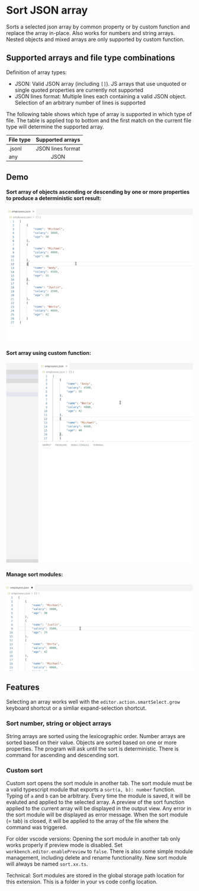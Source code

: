 # Sort JSON array

Sorts a selected json array by common property or by custom function and replace the array in-place. Also works for numbers and string arrays. Nested objects and mixed arrays are only supported by custom function. 

## Supported arrays and file type combinations

Definition of array types:
- JSON: Valid JSON array (including `[]`). JS arrays that use unquoted or single quoted properties are currently not supported
- JSON lines format: Multiple lines each containing a valid JSON object. Selection of an arbitrary number of lines is supported

The following table shows which type of array is supported in which type of file. The table is applied top to bottom and the first match on the current file type will determine the supported array.

| File type    | Supported arrays
| ------------- |:-------------:|
| .jsonl      | JSON lines format |
| any  | JSON      |


## Demo

#### Sort array of objects ascending or descending by one or more properties to produce a deterministic sort result:  
![Sort by property](doc/sortOrderExample.gif)

#### Sort array using custom function:  
![Sort by custon function](doc/sortCustomExample.gif)

#### Manage sort modules:  
![Sort by custon function](doc/sortCustomModuleManagementExample.gif)


## Features

Selecting an array works well with the `editor.action.smartSelect.grow` keyboard shortcut or a simliar expand-selection shortcut.

### Sort number, string or object arrays
String arrays are sorted using the lexicographic order. Number arrays are sorted based on their value. Objects are sorted based on one or more properties. The program will ask until the sort is deterministic. There is command for ascending and descending sort.

### Custom sort
Custom sort opens the sort module in another tab. The sort module must be a valid typescript module that exports a `sort(a, b): number` function. Typing of `a` and `b` can be arbitrary. Every time the module is saved, it will be evaluted and applied to the selected array. A preview of the sort function applied to the current array will be displayed in the output view. Any error in the sort module will be displayed as error message. When the sort module (= tab) is closed, it will be applied to the array of the file where the command was triggered. 

For older vscode versions: Opening the sort module in another tab only works properly if preview mode is disabled. Set `workbench.editor.enablePreview` to `false`. There is also some simple module management, including delete and rename functionality. New sort module will always be named `sort.xx.ts`.

Technical: Sort modules are stored in the global storage path location for this extension. This is a folder in your vs code config location.
